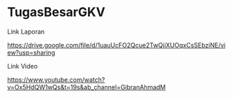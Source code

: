 # TugasBesarGKV

Link Laporan 

https://drive.google.com/file/d/1uauUcFO2Qcue2TwQjiXUOqxCsSEbziNE/view?usp=sharing

Link Video

https://www.youtube.com/watch?v=Ox5HdQW1wQs&t=19s&ab_channel=GibranAhmadM
